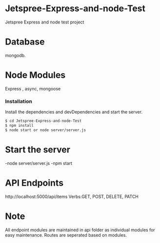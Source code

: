 # Jetspree-Express-and-node-Test
Jetspree Express and node test project

# Database
mongodb.

# Node Modules
Express , async, mongoose

### Installation

Install the dependencies and devDependencies and start the server.


```sh
$ cd Jetspree-Express-and-node-Test
$ npm install
$ node start or node server/server.js
```

# Start the server
-node server/server.js
-npm start

# API Endpoints
http://localhost:5000/api/items
Verbs:GET, POST, DELETE, PATCH

# Note
All endpoint modules are maintained in api folder as individual modules for easy maintenance.
Routes are seperated based on modules.